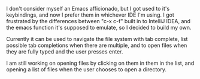 I don't consider myself an Emacs afficionado, but I got used to it's keybindings, and now I prefer them in whichever IDE I'm using. I got frustrated by the differences between "c-x c-f" built in to IntelliJ IDEA, and the emacs function it's supposed to emulate, so I decided to build my own.

Currently it can be used to navigate the file system with tab complete, list possible tab completions when there are multiple, and to open files when they are fully typed and the user presses enter.

I am still working on opening files by clicking on them in them in the list, and opening a list of files when the user chooses to open a directory.